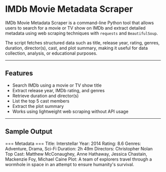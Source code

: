 # IMDb Movie Metadata Scraper

IMDb Movie Metadata Scraper is a command-line Python tool that allows users to search for a movie or TV show on IMDb and extract detailed metadata using web scraping techniques with `requests` and `BeautifulSoup`.

The script fetches structured data such as title, release year, rating, genres, duration, director(s), cast, and plot summary, making it useful for data collection, analysis, or educational purposes.

---

## Features

- Search IMDb using a movie or TV show title
- Extract release year, IMDb rating, and genres
- Retrieve duration and director(s)
- List the top 5 cast members
- Extract the plot summary
- Works using lightweight web scraping without API usage

---

## Sample Output

=== Metadata ===
Title: Interstellar
Year: 2014
Rating: 8.6
Genres: Adventure, Drama, Sci-Fi
Duration: 2h 49m
Directors: Christopher Nolan
Top Cast: Matthew McConaughey, Anne Hathaway, Jessica Chastain, Mackenzie Foy, Michael Caine
Plot: A team of explorers travel through a wormhole in space in an attempt to ensure humanity's survival.
